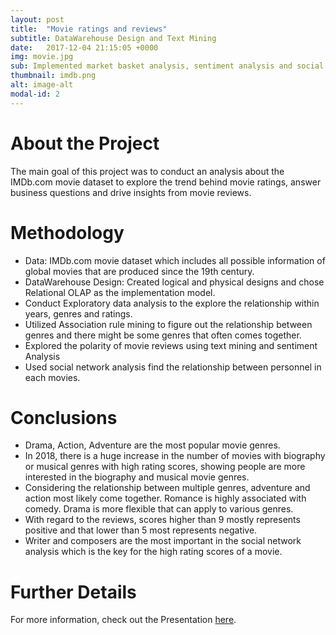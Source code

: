 ```yaml
---
layout: post
title:  "Movie ratings and reviews"
subtitle: DataWarehouse Design and Text Mining
date:   2017-12-04 21:15:05 +0000
img: movie.jpg
sub: Implemented market basket analysis, sentiment analysis and social network analysis to drive insight from the IMDb.com Movie datasets.
thumbnail: imdb.png
alt: image-alt
modal-id: 2
---
```


#  About the Project
The main goal of this project was to conduct an analysis about the IMDb.com movie dataset to explore the trend behind movie ratings, answer business questions and drive insights from movie reviews.

# Methodology
  - Data: IMDb.com movie dataset which includes all possible information of global movies that are produced since the 19th century.
  - DataWarehouse Design: Created logical and physical designs and chose Relational OLAP as the implementation model.
  - Conduct Exploratory data analysis to the explore the relationship within years, genres and ratings.
  - Utilized Association rule mining to figure out the relationship between genres and there might be some genres that often comes together.
  - Explored the polarity of movie reviews using text mining and sentiment Analysis
  - Used social network analysis find the relationship between personnel in each movies.

# Conclusions
 - Drama, Action, Adventure are the most popular movie genres.
 - In 2018, there is a huge increase in the number of movies with biography or musical genres with high rating scores, showing people are more interested in the biography and musical movie genres.
 - Considering the relationship between multiple genres, adventure and action most likely come together. Romance is highly associated with comedy. Drama is more flexible that can apply to various genres.
 - With regard to the reviews, scores higher than 9 mostly represents positive and that lower than 5 most represents negative.
 - Writer and composers are the most important in the social network analysis which is the key for the high rating scores of a movie.

# Further Details
For more information, check out the Presentation [here](https://github.com/jeanyijinwang/IMDb_Dataset/blob/master/CS753%20Movie%20-%20Team%205.pdf).
